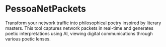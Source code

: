 # PessoaNetPackets
Transform your network traffic into philosophical poetry inspired by literary masters. This tool captures network packets in real-time and generates poetic interpretations using AI, viewing digital communications through various poetic lenses.
